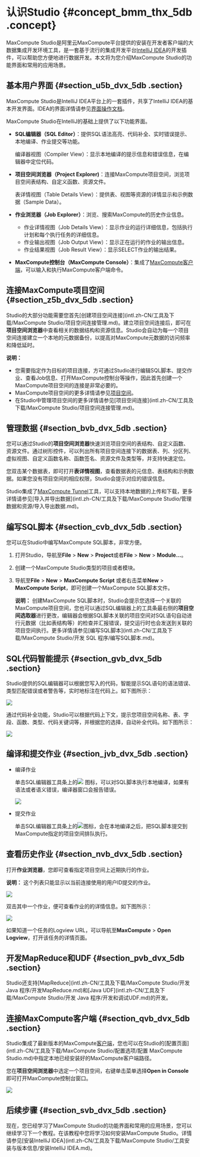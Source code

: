 # 认识Studio {#concept_bmm_thx_5db .concept}

MaxCompute Studio是阿里云MaxCompute平台提供的安装在开发者客户端的大数据集成开发环境工具，是一套基于流行的集成开发平台[IntelliJ IDEA](https://www.jetbrains.com/idea/)的开发插件，可以帮助您方便地进行数据开发。本文将为您介绍MaxCompute Studio的功能界面和常用的应用场景。

## 基本用户界面 {#section_u5b_dvx_5db .section}

MaxCompute Studio是IntelliJ IDEA平台上的一套插件，共享了IntelliJ IDEA的基本开发界面。IDEA的界面详情请参见[界面操作文档](https://www.jetbrains.com/help/idea/2016.3/guided-tour-around-the-user-interface.html)。

MaxCompute Studio在IntelliJ的基础上提供了以下功能界面。

-   **SQL编辑器（SQL Editor）**：提供SQL语法高亮、代码补全、实时错误提示、本地编译、作业提交等功能。

    编译器视图（Compiler View）：显示本地编译的提示信息和错误信息，在编辑器中定位代码。

-   **项目空间浏览器（Project Explorer\)**：连接MaxCompute项目空间，浏览项目空间表结构、自定义函数、资源文件。

    表详情视图（Table Details View）：提供表、视图等资源的详情显示和示例数据（Sample Data）。

-   **作业浏览器（Job Explorer）**：浏览、搜索MaxCompute的历史作业信息。
    -   作业详情视图（Job Details View）：显示作业的运行详细信息，包括执行计划和每个执行任务的详细信息。
    -   作业输出视图（Job Output View）：显示正在运行的作业的输出信息。
    -   作业结果视图（Job Result View）：显示SELECT作业的输出结果。
-   **MaxCompute控制台（MaxCompute Console）**：集成了[MaxCompute客户端](intl.zh-CN/工具及下载/客户端.md)，可以输入和执行MaxCompute客户端命令。

## 连接MaxCompute项目空间 {#section_z5b_dvx_5db .section}

Studio的大部分功能需要您首先[创建项目空间连接](intl.zh-CN/工具及下载/MaxCompute Studio/项目空间连接管理.md)。建立项目空间连接后，即可在**项目空间浏览器**中查看相关的数据结构和资源信息。Studio会自动为每一个项目空间连接建立一个本地的元数据备份，以提高对MaxCompute元数据的访问频率和降低延时。

**说明：** 

-   您需要指定作为目标的项目连接，方可通过Studio进行编辑SQL脚本、提交作业、查看Job信息、打开MaxCompute控制台等操作，因此首先创建一个MaxCompute项目空间的连接是非常必要的。
-   MaxCompute项目空间的更多详情请参见[项目空间](../../../../intl.zh-CN/产品简介/基本概念/项目空间.md)。
-   在Studio中管理项目空间的更多详情请参见[项目空间连接](intl.zh-CN/工具及下载/MaxCompute Studio/项目空间连接管理.md)。

## 管理数据 {#section_bvb_dvx_5db .section}

您可以通过Studio的**项目空间浏览器**快速浏览项目空间的表结构、自定义函数、资源文件。通过树形控件，可以列出所有项目空间连接下的数据表、列、分区列、虚拟视图、自定义函数名称、函数签名、资源文件及类型等，并支持快速定位。

您双击某个数据表，即可打开**表详情视图**，查看数据表的元信息、表结构和示例数据。如果您没有项目空间的相应权限，Studio会提示对应的错误信息。

Studio集成了[MaxCompute Tunnel](../../../../intl.zh-CN/用户指南/数据上传下载/Tunnel命令操作.md)工具，可以支持本地数据的上传和下载，更多详情请参见[导入并导出数据](intl.zh-CN/工具及下载/MaxCompute Studio/管理数据和资源/导入导出数据.md)。

## 编写SQL脚本 {#section_cvb_dvx_5db .section}

您可以在Studio中编写MaxCompute SQL脚本，非常方便。

1.  打开Studio，导航至**File** \> **New** \> **Project**或者**File** \> **New** \> **Module…**。
2.  创建一个MaxCompute Studio类型的项目或者模块。
3.  导航至**File** \> **New** \> **MaxCompute Script** 或者右击菜单**New** \> **MaxCompute Script**，即可创建一个MaxCompute SQL脚本文件。

    **说明：** 创建MaxCompute SQL脚本时，Studio会提示您选择一个关联的MaxCompute项目空间，您也可以通过SQL编辑器上的工具条最右侧的**项目空间选取器**进行更改，编辑器会根据SQL脚本关联的项目空间对SQL语句自动进行元数据（比如表结构等）的检查并汇报错误，提交运行时也会发送到关联的项目空间执行。更多详情请参见[编写SQL脚本](intl.zh-CN/工具及下载/MaxCompute Studio/开发 SQL 程序/编写SQL脚本.md)。


## SQL代码智能提示 {#section_gvb_dvx_5db .section}

Studio提供的SQL编辑器可以根据您写入的代码，智能提示SQL语句的语法错误、类型匹配错误或者警告等，实时地标注在代码上。如下图所示：

![](http://static-aliyun-doc.oss-cn-hangzhou.aliyuncs.com/assets/img/12114/1433_zh-CN.png)

通过代码补全功能，Studio可以根据代码上下文，提示您项目空间名称、表、字段、函数、类型、代码关键词等，并根据您的选择，自动补全代码。如下图所示：

![](http://static-aliyun-doc.oss-cn-hangzhou.aliyuncs.com/assets/img/12114/1434_zh-CN.png)

## 编译和提交作业 {#section_jvb_dvx_5db .section}

-   编译作业

    单击SQL编辑器工具条上的![](http://static-aliyun-doc.oss-cn-hangzhou.aliyuncs.com/assets/img/12114/6004_zh-CN.png) 图标，可以对SQL脚本执行本地编译，如果有语法或者语义错误，编译器窗口会报告错误。

    ![](http://static-aliyun-doc.oss-cn-hangzhou.aliyuncs.com/assets/img/12114/1436_zh-CN.png)

-   提交作业

    单击SQL编辑器工具条上的![](http://static-aliyun-doc.oss-cn-hangzhou.aliyuncs.com/assets/img/12114/1437_zh-CN.png)图标，会在本地编译之后，把SQL脚本提交到MaxCompute指定的项目空间排队执行。


## 查看历史作业 {#section_nvb_dvx_5db .section}

打开**作业浏览器**，您即可查看指定项目空间上近期执行的作业。

**说明：** 这个列表只能显示以当前连接使用的用户ID提交的作业。

![](http://static-aliyun-doc.oss-cn-hangzhou.aliyuncs.com/assets/img/12114/1438_zh-CN.png)

双击其中一个作业，便可查看作业的的详情信息。如下图所示：

![](http://static-aliyun-doc.oss-cn-hangzhou.aliyuncs.com/assets/img/12114/1439_zh-CN.png)

如果知道一个任务的Logview URL，可以导航至**MaxCompute** \> **Open Logview**，打开该任务的详情页面。

## 开发MapReduce和UDF {#section_pvb_dvx_5db .section}

Studio还支持[MapReduce](intl.zh-CN/工具及下载/MaxCompute Studio/开发 Java 程序/开发MapReduce.md)和[Java UDF](intl.zh-CN/工具及下载/MaxCompute Studio/开发 Java 程序/开发和调试UDF.md)的开发。

## 连接MaxCompute客户端 {#section_qvb_dvx_5db .section}

Studio集成了最新版本的MaxCompute[客户端](intl.zh-CN/工具及下载/客户端.md)，您也可以在Studio的[配置页面](intl.zh-CN/工具及下载/MaxCompute Studio/配置选项/配置 MaxCompute Studio.md)中指定本地已经安装好的MaxCompute客户端路径。

您在**项目空间浏览器**中选定一个项目空间，右键单击菜单选择**Open in Console**即可打开MaxCompute控制台窗口。

![](http://static-aliyun-doc.oss-cn-hangzhou.aliyuncs.com/assets/img/12114/1440_zh-CN.png)

## 后续步骤 {#section_svb_dvx_5db .section}

现在，您已经学习了MaxCompute Studio的功能界面和常用的应用场景，您可以继续学习下一个教程。在该教程中您将学习如何安装MaxCompute Studio。详情请参见[安装IntelliJ IDEA](intl.zh-CN/工具及下载/MaxCompute Studio/工具安装与版本信息/安装IntelliJ IDEA.md)。

